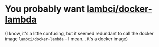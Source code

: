 # You probably want [lambci/docker-lambda](https://github.com/lambci/docker-lambda)

(I know, it's a little confusing, but it seemed redundant to call the docker image `lambci/docker-lambda` – I mean... it's a docker image)
